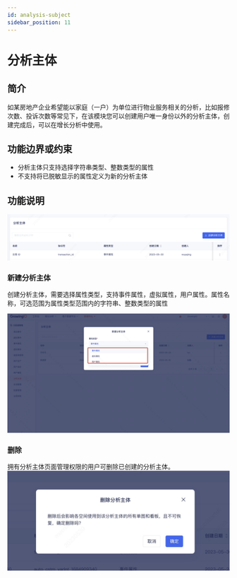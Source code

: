 ```yaml
---
id: analysis-subject
sidebar_position: 11
---
```


# 分析主体

## 简介[](#jian-jie)

如某房地产企业希望能以家庭（一户）为单位进行物业服务相关的分析，比如报修次数、投诉次数等常见下，在该模块您可以创建用户唯一身份以外的分析主体，创建完成后，可以在增长分析中使用。


## 功能边界或约束[](#gong-neng-bian-jie-huo-yue-shu)

- 分析主体只支持选择字符串类型、整数类型的属性
- 不支持将已脱敏显示的属性定义为新的分析主体

## 功能说明[](#gong-neng-shuo-ming)

![picture 24](/img/duozhutiguanli.png)  
### 新建分析主体

创建分析主体，需要选择属性类型，支持事件属性，虚拟属性，用户属性。属性名称，可选范围为属性类型范围内的字符串、整数类型的属性

![picture 22](/img/9930a0d9936c9df8da71368009af694941523ff36e06ca748713b296f9cc9590_pic_1685327875687_2023-05-29.png)  

### 删除

拥有分析主体页面管理权限的用户可删除已创建的分析主体。
![picture 23](/img/shanchufenxizhuti.png)  